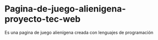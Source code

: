 # Pagina-de-juego-alienigena-proyecto-tec-web
Es una pagina de juego alienígena creada con lenguajes de programación 
